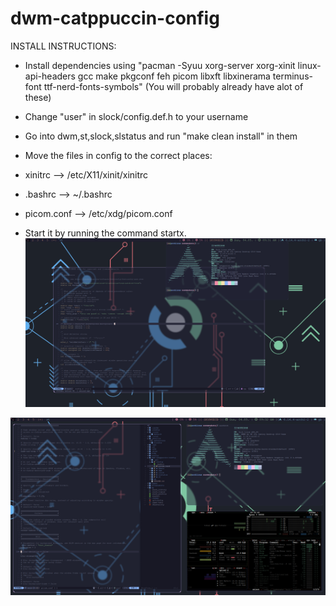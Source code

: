 # dwm-catppuccin-config
INSTALL INSTRUCTIONS: 
* Install dependencies using "pacman -Syuu xorg-server xorg-xinit linux-api-headers gcc make pkgconf feh picom libxft libxinerama terminus-font ttf-nerd-fonts-symbols" (You will probably already have alot of these)

* Change "user" in slock/config.def.h to your username 

* Go into dwm,st,slock,slstatus and run "make clean install" in them

* Move the files in config to the correct places:
* xinitrc --> /etc/X11/xinit/xinitrc
* .bashrc --> ~/.bashrc
* picom.conf --> /etc/xdg/picom.conf
* Start it by running the command startx.
![floating.png](https://github.com/chicken-transfer4/dwm-catppuccin-config/blob/main/screenshots/floating.png?raw=true)

![tiling.png](https://github.com/chicken-transfer4/dwm-catppuccin-config/blob/main/screenshots/tiling.png?raw=true)

